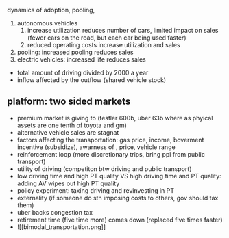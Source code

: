 dynamics of adoption, pooling, 
1. autonomous vehicles
	1. increase utilization reduces number of cars, limited impact on sales (fewer cars on the road, but each car being used faster)
	2. reduced operating costs increase utilization and sales
2. pooling: increased pooling reduces sales
3. electric vehicles: increased life reduces sales
- total amount of driving divided by 2000 a year 
- inflow affected by the outflow (shared vehicle stock)

## platform: two sided markets

- premium market is giving to (testler 600b, uber 63b where as phyical assets are one tenth of toyota and gm)
- alternative vehicle sales are stagnat 
- factors affecting the transportation: gas price, income, boverment incentive (subsidize), awarness of , price, vehicle range
- reinforcement loop (more discretionary trips, bring ppl from public transport) 
- utility of driving (competiton btw driving and public transport)
- low driving time and high PT quality VS high driving time and PT quality: adding AV wipes out high PT quality
- policy experiment: taxing driving and revinvesting in PT
- externality (if someone do sth imposing costs to others, gov should tax them)
- uber backs congestion tax
- retirement time (five time more) comes down (replaced five times faster)
- ![[bimodal_transportation.png]]